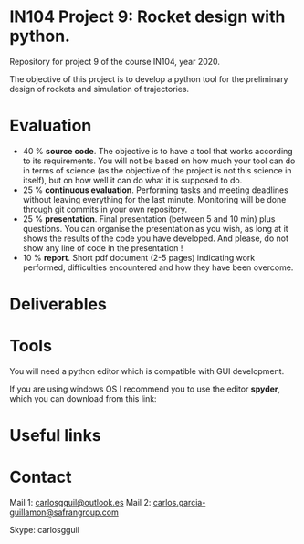 # IN104 Project 9: Rocket design with python. 

Repository for project 9 of the course IN104, year 2020.

The objective of this project is to develop a python tool for the preliminary design of rockets and simulation of trajectories.


# Evaluation 

* 40 % **source code**. The objective is to have a tool that works according to its requirements. You will not be based on how much your tool can do in terms of science (as the objective of the project is not this science in itself), but on how well it can do what it is supposed to do.
* 25 % **continuous evaluation**. Performing tasks and meeting deadlines without leaving everything for the last minute. Monitoring will be done through git commits in your own repository.
* 25 % **presentation**. Final presentation (between 5 and 10 min) plus questions. You can organise the presentation as you wish, as long at it shows the results of the code you have developed. And please, do not show any line of code in the presentation !
* 10 % **report**. Short pdf document (2-5 pages) indicating work performed, difficulties encountered and how they have been overcome. 

# Deliverables

# Tools

You will need a python editor which is compatible with GUI development. 

If you are using windows OS I recommend you to use the editor **spyder**, which you can download from this link:

# Useful links

# Contact
Mail 1: carlosgguil@outlook.es
Mail 2: carlos.garcia-guillamon@safrangroup.com

Skype: carlosgguil

